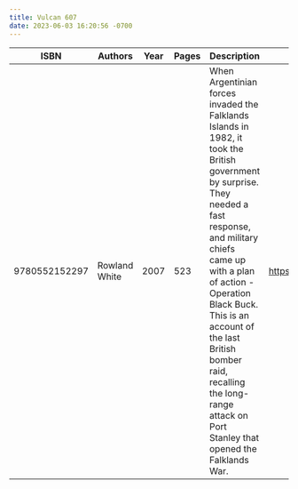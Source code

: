 ```yaml
---
title: Vulcan 607
date: 2023-06-03 16:20:56 -0700
---
```


| ISBN        | Authors      | Year    | Pages    | Description    | URL   |
| ----------- | ------------ | ------- | -------- | -------------- | ----- |
| 9780552152297  | Rowland White| 2007| 523| When Argentinian forces invaded the Falklands Islands in 1982, it took the British government by surprise. They needed a fast response, and military chiefs came up with a plan of action - Operation Black Buck. This is an account of the last British bomber raid, recalling the long-range attack on Port Stanley that opened the Falklands War.|https://openlibrary.org/books/OL27858555M/Vulcan_607|    